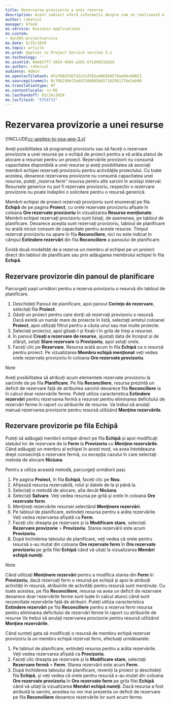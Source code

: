 ```yaml
---
title: Rezervarea provizorie a unei resurse
description: Acest subiect oferă informații despre cum se realizează o rezervare provizorie pentru membrii echipei de proiect.
author: ruhercul
manager: kfend
ms.service: business-applications
ms.custom:
- dyn365-projectservice
ms.date: 9/25/2019
ms.topic: article
ms.prod: Applies to Project Service version 3.x
ms.technology: ''
ms.assetid: 04e02ff7-1024-4b65-a281-6f149921b63d
ms.author: ruhercul
audience: Admin
ms.openlocfilehash: 07e768d756732e31df82a9865b957dae09c60821
ms.sourcegitcommit: 8c786230ef2a497280885b827162561776e2eb00
ms.translationtype: HT
ms.contentlocale: ro-RO
ms.lasthandoff: 03/24/2020
ms.locfileid: "3754712"
---
```

# <a name="soft-book-a-resource"></a>Rezervarea provizorie a unei resurse

[!INCLUDE[cc-applies-to-psa-app-3.x](../includes/cc-applies-to-psa-app-3x.md)]

Aveți posibilitatea să programați provizoriu sau să faceți o rezervare provizorie a unei resurse pe o echipă de proiect pentru a vă arăta planul de alocare a resursei pentru un proiect. Rezervările provizorii nu consumă capacitatea disponibilă a unei resurse și aveți posibilitatea să asociați membrii echipei rezervați provizoriu pentru activitățile proiectului. Cu toate acestea, deoarece rezervarea provizorie nu consumă capacitatea unei resurse, puteți „rezerva ferm” resursa pentru alte sarcini în același interval. Resursele generice nu pot fi rezervate provizoriu, respectiv o rezervare provizorie nu poate îndeplini o solicitare pentru o resursă generică.

Membrii echipei de proiect rezervați provizoriu sunt enumerați pe fila **Echipă** de pe pagina **Proiect**, cu orele rezervate provizoriu afișate în coloana **Ore rezervate provizoriu** în vizualizarea **Resurse menționate**. Membrii echipei rezervați provizoriu sunt listați, de asemenea, pe tabloul de planificare. Deoarece aceștia sunt rezervați provizoriu, tabloul de planificare nu arată niciun consum de capacitate pentru aceste resurse. Timpul rezervat provizoriu nu apare în fila **Reconciliere**, nici nu este indicat în câmpul **Extindere rezervări** din fila **Reconciliere** a panoului de planificare. 

Există două modalități de a rezerva un membru al echipei pe un proiect: direct din tabloul de planificare sau prin adăugarea membrului echipei în fila **Echipă**. 

## <a name="soft-book-from-the-schedule-board"></a>Rezervare provizorie din panoul de planificare
Parcurgeți pașii următori pentru a rezerva provizoriu o resursă din tabloul de planificare. 

1. Deschideți Panoul de planificare, apoi panoul **Cerințe de rezervare**, selectați fila **Proiect**.
2. Găsiți un proiect pentru care doriți să rezervați provizoriu o resursă. Dacă există un număr mare de proiecte în listă, selectați antetul coloanei **Proiect**, apoi utilizați filtrul pentru a căuta unul sau mai multe proiecte.
3. Selectați proiectul, apoi glisați-l și fixați-l în grila de timp a resursei.
5. În panoul **Creați o rezervare de resurse**, ajustați data de început și de sfârșit, setați **Stare rezervare** la **Provizoriu**, apoi setați orele. 
6. Faceți clic pe **Rezervare**. Resursa arată acum în fila **Echipă** ca o resursă pentru proiect. Pe vizualizarea **Membru echipă menționat** veți vedea orele rezervate provizoriu în coloana **Ore rezervate provizoriu**.

> [!NOTE]
> Aveți posibilitatea să atribuiți acum elementele rezervate provizoriu la sarcinile de pe fila **Planificare**. Pe fila **Reconciliere**, resursa prezintă un deficit de rezervare față de atribuirea sarcinii deoarece fila **Reconciliere** ia în calcul doar rezervările ferme. Puteți utiliza caracteristica **Extindere rezervări** pentru rezervarea fermă a resursei pentru eliminarea deficitului de rezervări ferme în raport cu atribuirile de resurse. Va trebui să anulați manual rezervarea provizorie pentru resursă utilizând **Menține rezervările**.

## <a name="soft-book-on-the-team-tab"></a>Rezervare provizorie pe fila Echipă

Puteți să adăugați membrii echipei direct pe fila **Echipă** și apoi modificați statutul lor de rezervare de la **Ferm** la **Provizoriu** cu **Menține rezervările**. Când adăugați un membru al echipei în acest mod, va avea întotdeauna drept consecință o rezervare fermă, cu excepția cazului în care selectați metoda de alocare **Niciuna**.

Pentru a utiliza această metodă, parcurgeți următorii pași.

1. Pe pagina **Proiect**, în fila **Echipă**, faceți clic pe **Nou**.
2. Afișează resursa rezervabilă, rolul și datele de la și până la.
3. Selectați o metodă de alocare, alta decât **Niciuna**.
4. Selectați **Salvare**. Veți vedea resursa pe grilă și orele în coloana **Ore rezervate ferm**.
5. Mențineți rezervările resursei selectând **Menținere rezervări**.
6. Pe tabloul de planificare, extindeți resursa pentru a arăta rezervările. Veți vedea rezervarea afișată ca **Ferm**.
7. Faceți clic dreapta pe rezervare și la **Modificare stare**, selectați **Rezervare provizorie** \> **Provizoriu**. Starea rezervării este acum **Provizoriu**.
8. După închiderea taboului de planificare, veți vedea că orele pentru resursă s-au mutat din coloana **Ore rezervate ferm** în **Ore rezervate provizoriu** pe grila filei **Echipă** când vă uitați la vizualizarea **Membri echipă numiți**.

> [!NOTE]
> Când utilizați **Menținere rezervări** pentru a modifica starea din **Ferm** în **Provizoriu**, dacă rezervați ferm o resursă pe echipă și apoi le atribuiți activități în resursă, atribuirile de activități pentru resursă sunt menținute. Cu toate acestea, pe fila **Reconciliere**, resursa va avea un deficit de rezervare deoarece doar rezervările ferme sunt luate în calcul atunci când sunt reconciliate rezervările față de atribuiri. Puteți utiliza caracteristica **Extindere rezervări** pe fila **Reconciliere** pentru a rezerva ferm resursa pentru eliminarea deficitului de rezervări ferme în raport cu atribuirile de resurse Va trebui să anulați rezervarea provizorie pentru resursă utilizând **Menține rezervările**.

Când sunteți gata să modificați o resursă de membru echipă rezervat provizoriu la un membru echipă rezervat ferm, efectuați următoarele:

1. Pe tabloul de planificare, extindeți resursa pentru a arăta rezervările. Veți vedea rezervarea afișată ca **Provizoriu**.
2. Faceți clic dreapta pe rezervare și la **Modificare stare**, selectați **Rezervare fermă** \> **Ferm**. Starea rezervării este acum **Ferm**.
3. După închiderea taboului de planificare, reveniți la proiect și deschideți fila **Echipă**, și veți vedea că orele pentru resursă s-au mutat din coloana **Ore rezervate provizoriu** în **Ore rezervate ferm** pe grila filei **Echipă** când vă uitați la vizualizarea **Membri echipă numiți**. Dacă resursa a fost atribuită la sarcini, acestea nu vor mai prezenta un deficit de rezervare pe fila **Reconciliere** deoarece rezervările lor sunt acum ferme.

